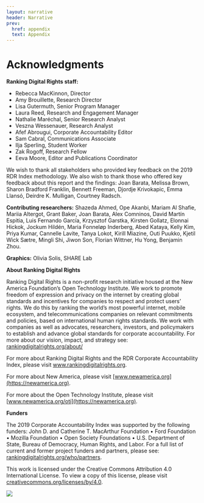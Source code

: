 ```yaml
---
layout: narrative
header: Narrative
prev:
  href: appendix
  text: Appendix
---
```

Acknowledgments
===============

**Ranking Digital Rights staff:**

- Rebecca MacKinnon, Director
- Amy Brouillette, Research Director
- Lisa Gutermuth, Senior Program Manager
- Laura Reed, Research and Engagement Manager
- Nathalie Maréchal, Senior Research Analyst
- Veszna Wessenauer, Research Analyst
- Afef Abrougui, Corporate Accountability Editor
- Sam Cabral, Communications Associate
- Ilja Sperling, Student Worker
- Zak Rogoff, Research Fellow
- Eeva Moore, Editor and Publications Coordinator
 
We wish to thank all stakeholders who provided key feedback on the 2019 RDR Index methodology. We also wish to thank those who offered key feedback about this report and the findings: Joan Barata, Melissa Brown, Sharon Bradford Franklin, Bennett Freeman, Djordje Krivokapic, Emma Llansó, Deirdre K. Mulligan, Courtney Radsch.

**Contributing researchers:** Shazeda Ahmed, Ope Akanbi, Mariam Al Shafie, Mariia Altergot, Grant Baker, Joan Barata, Alex Comninos, David Martín Espitia, Luis Fernando García, Krzysztof Garstka, Kirsten Gollatz, Elonnai Hickok, Jockum Hildén, Maria Fonneløp Inderberg, Abed Kataya, Kelly Kim, Priya Kumar, Cannelle Lavite, Tanya Lokot, Kirill Miazine, Outi Puukko, Kjetil Wick Sætre, Mingli Shi, Jiwon Son, Florian Wittner, Hu Yong, Benjamin Zhou.

**Graphics:** Olivia Solis, SHARE Lab

**About Ranking Digital Rights**

Ranking Digital Rights is a non-profit research initiative housed at the New America Foundation’s Open Technology Institute. We work to promote freedom of expression and privacy on the internet by creating global standards and incentives for companies to respect and protect users’ rights. We do this by ranking the world’s most powerful internet, mobile ecosystem, and telecommunications companies on relevant commitments and policies, based on international human rights standards. We work with companies as well as advocates, researchers, investors, and policymakers to establish and advance global standards for corporate accountability. For more about our vision, impact, and strategy see: [rankingdigitalrights.org/about/](/about/)

For more about Ranking Digital Rights and the RDR Corporate Accountability Index, please visit <a>www.rankingdigitalrights.org</a>.

For more about New America, please visit [www.newamerica.org](https://newamerica.org).

For more about the Open Technology Institute, please visit [www.newamerica.org/oti](https://newamerica.org).

**Funders**

The 2019 Corporate Accountability Index was supported by the following funders: John D. and Catherine T. MacArthur Foundation • Ford Foundation • Mozilla Foundation • Open Society Foundations • U.S. Department of State, Bureau of Democracy, Human Rights, and Labor. For a full list of current and former project funders and partners, please see: [rankingdigitalrights.org/who/partners](/who/partners).

This work is licensed under the Creative Commons Attribution 4.0 International License. To view a copy of this license, please visit [creativecommons.org/licenses/by/4.0](https://creativecommons.org/licenses/by/4.0/).

![](/index2019/assets/graphics/content/by.png)